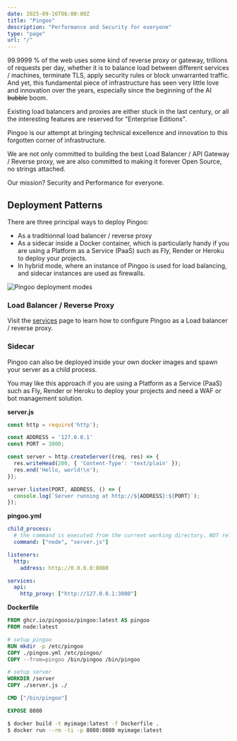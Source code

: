 ```yaml
---
date: 2025-09-16T06:00:00Z
title: "Pingoo"
description: "Performance and Security for everyone"
type: "page"
url: "/"
---
```



99.9999 % of the web uses some kind of reverse proxy or gateway, trillions of requests per day, whether it is to balance load between different services / machines, terminate TLS, apply security rules or block unwarranted traffic. And yet, this fundamental piece of infrastructure has seen very little love and innovation over the years, especially since the beginning of the AI <s>bubble</s> boom.

Existing load balancers and proxies are either stuck in the last century, or all the interesting features are reserved for "Enterprise Editions".

Pingoo is our attempt at bringing technical excellence and innovation to this forgotten corner of infrastructure.

We are not only committed to building the best Load Balancer / API Gateway / Reverse proxy, we are also committed to making it forever Open Source, no strings attached.

Our mission? Security and Performance for everyone.


## Deployment Patterns

There are three principal ways to deploy Pingoo:
- As a traditionnal load balancer / reverse proxy
- As a sidecar inside a Docker container, which is particularly handy if you are using a Platform as a Service (PaaS) such as Fly, Render or Heroku to deploy your projects.
- In hybrid mode, where an instance of Pingoo is used for load balancing, and sidecar instances are used as firewalls.

![Pingoo deployment modes](/assets/pingoo_deployment_modes.png)


### Load Balancer / Reverse Proxy

Visit the [services](/docs/services) page to learn how to configure Pingoo as a Load balancer / reverse proxy.


### Sidecar

Pingoo can also be deployed inside your own docker images and spawn your server as a child process.

You may like this approach if you are using a Platform as a Service (PaaS) such as Fly, Render or Heroku to deploy your projects and need a WAF or bot management solution.


**server.js**
```javascript
const http = require('http');

const ADDRESS = '127.0.0.1'
const PORT = 3000;

const server = http.createServer((req, res) => {
  res.writeHead(200, { 'Content-Type': 'text/plain' });
  res.end('Hello, world!\n');
});

server.listen(PORT, ADDRESS, () => {
  console.log(`Server running at http://${ADDRESS}:${PORT}`);
});
```

**pingoo.yml**
```yml
child_process:
  # the command is executed from the current working directory. NOT relatively from pingoo.yml
  command: ["node", "server.js"]

listeners:
  http:
    address: http://0.0.0.0:8080

services:
  api:
    http_proxy: ["http://127.0.0.1:3000"]
```

**Dockerfile**
```dockerfile
FROM ghcr.io/pingooio/pingoo:latest AS pingoo
FROM node:latest

# setup pingoo
RUN mkdir -p /etc/pingoo
COPY ./pingoo.yml /etc/pingoo/
COPY --from=pingoo /bin/pingoo /bin/pingoo

# setup server
WORKDIR /server
COPY ./server.js ./

CMD ["/bin/pingoo"]

EXPOSE 8080
```

```bash
$ docker build -t myimage:latest -f Dockerfile .
$ docker run --rm -ti -p 8080:8080 myimage:latest
```
